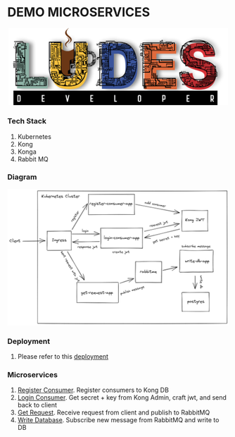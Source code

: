 # **DEMO MICROSERVICES**

<p align="center">
<img src="pic/ludes.png" width="500">
</p>

### **Tech Stack**

1. Kubernetes
2. Kong
3. Konga
4. Rabbit MQ

### **Diagram**

![microsevices-demo-diagram](pic/microsevices-demo-diagram.png)

### **Deployment**

1. Please refer to this [deployment](Kubernetes-Manifests/)

### **Microservices**

1. [Register Consumer](Register-Consumer/). Register consumers to Kong DB
2. [Login Consumer](Login-Consumer/). Get secret + key from Kong Admin, craft jwt, and send back to client
3. [Get Request](Get-Request/). Receive request from client and publish to RabbitMQ
4. [Write Database](Write-Database/). Subscribe new message from RabbitMQ and write to DB
